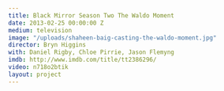 ```yaml
---
title: Black Mirror Season Two The Waldo Moment
date: 2013-02-25 00:00:00 Z
medium: television
image: "/uploads/shaheen-baig-casting-the-waldo-moment.jpg"
director: Bryn Higgins
with: Daniel Rigby, Chloe Pirrie, Jason Flemyng
imdb: http://www.imdb.com/title/tt2386296/
video: n718o2btik
layout: project
---
```


